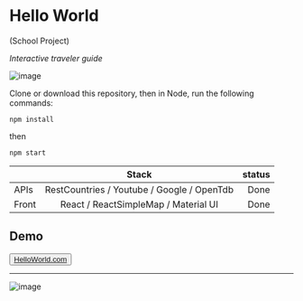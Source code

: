 # Hello World

(School Project)


*Interactive traveler guide*

![image](https://drive.google.com/uc?export=view&id=17TT4VjJvCyxIFNiq7zlFkQWgwVZKvR6N)



Clone or download this repository, then in Node, run the following commands:

`npm install`

then

`npm start`



|         | Stack           | status  |
| ------- |:-------------:| -------:|
| APIs    | RestCountries / Youtube / Google / OpenTdb | Done   |
| Front   | React / ReactSimpleMap / Material UI | Done   |

## Demo
<button>[HelloWorld.com](https://wcshelloworld.herokuapp.com/)</button>



***

![image](https://drive.google.com/uc?export=view&id=1913oZeBZPBNiUuk8gu3ZSbLBA2l_VQtG)
